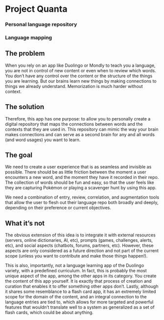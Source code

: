 # Project Quanta

### Personal language repository
### Language mapping

## The problem
When you rely on an app like Duolingo or Mondly to teach you a language, you are not in control of new content or even when to review which words. You don’t have any control over the content or the structure of the things you are learning. But our brains learn new things by making connections to things we already understand. Memorization is much harder without context. 

## The solution
Therefore, this app has one purpose: to allow you to personally create a digital repository that maps the connections between words and the contexts that they are used in. This repository can mimic the way your brain makes connections and can serve as a second brain for any and all words (and word usages) you want to learn. 

## The goal
We need to create a user experience that is as seamless and invisible as possible. There should be as little friction between the moment a user encounters a new word, and the moment they have it recorded in their repo. The collection of words should be fun and easy, so that the user feels like they are capturing Pokémon or playing a scavenger hunt by using this app. 

We need a combination of entry, review, correlation, and augmentation tools that allow the user to flesh out their language repo both broadly and deeply, depending on their preference or current objectives.

## What it’s not
The obvious extension of this idea is to integrate it with external resources (servers, online dictionaries, AI, etc), prompts (games, challenges, alerts, etc), and social aspects (chatbots, forums, partners, etc). However, these aspects are only considered as a future direction and not part of the current scope (unless you want to contribute and make those things happen!). 

This is also, importantly, not a language learning app of the Duolingo variety, with a predefined curriculum. In fact, this is probably the most unique aspect of the app, among the other apps in its category. You create the content of this app yourself. It is exactly that process of creation and curation that enables it to offer something other apps don’t.
Lastly, although it shares some resemblance to a flash card app, it has an extremely limited scope for the domain of the content, and an integral connection to the language entries are tied to, which allows for more targeted and powerful features that wouldn’t translate well to a system as generalized as a set of flash cards, which could be about anything.
